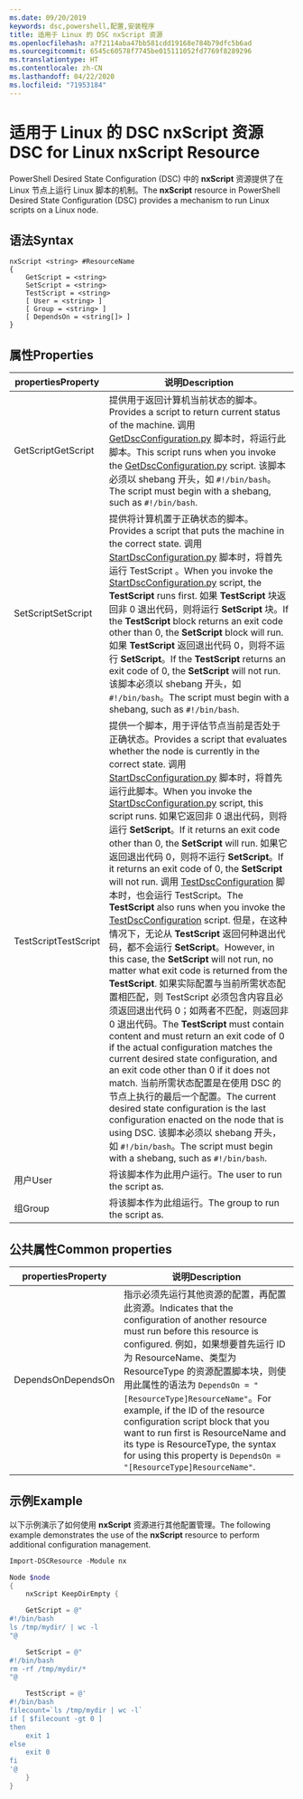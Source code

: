 ```yaml
---
ms.date: 09/20/2019
keywords: dsc,powershell,配置,安装程序
title: 适用于 Linux 的 DSC nxScript 资源
ms.openlocfilehash: a7f2114aba47bb581cdd19168e784b79dfc5b6ad
ms.sourcegitcommit: 6545c60578f7745be015111052fd7769f8289296
ms.translationtype: HT
ms.contentlocale: zh-CN
ms.lasthandoff: 04/22/2020
ms.locfileid: "71953184"
---
```

# <a name="dsc-for-linux-nxscript-resource"></a><span data-ttu-id="0b24e-103">适用于 Linux 的 DSC nxScript 资源</span><span class="sxs-lookup"><span data-stu-id="0b24e-103">DSC for Linux nxScript Resource</span></span>

<span data-ttu-id="0b24e-104">PowerShell Desired State Configuration (DSC) 中的 **nxScript** 资源提供了在 Linux 节点上运行 Linux 脚本的机制。</span><span class="sxs-lookup"><span data-stu-id="0b24e-104">The **nxScript** resource in PowerShell Desired State Configuration (DSC) provides a mechanism to run Linux scripts on a Linux node.</span></span>

## <a name="syntax"></a><span data-ttu-id="0b24e-105">语法</span><span class="sxs-lookup"><span data-stu-id="0b24e-105">Syntax</span></span>

```Syntax
nxScript <string> #ResourceName
{
    GetScript = <string>
    SetScript = <string>
    TestScript = <string>
    [ User = <string> ]
    [ Group = <string> ]
    [ DependsOn = <string[]> ]
}
```

## <a name="properties"></a><span data-ttu-id="0b24e-106">属性</span><span class="sxs-lookup"><span data-stu-id="0b24e-106">Properties</span></span>

|<span data-ttu-id="0b24e-107">properties</span><span class="sxs-lookup"><span data-stu-id="0b24e-107">Property</span></span> |<span data-ttu-id="0b24e-108">说明</span><span class="sxs-lookup"><span data-stu-id="0b24e-108">Description</span></span> |
|---|---|
|<span data-ttu-id="0b24e-109">GetScript</span><span class="sxs-lookup"><span data-stu-id="0b24e-109">GetScript</span></span> |<span data-ttu-id="0b24e-110">提供用于返回计算机当前状态的脚本。</span><span class="sxs-lookup"><span data-stu-id="0b24e-110">Provides a script to return current status of the machine.</span></span> <span data-ttu-id="0b24e-111">调用 [GetDscConfiguration.py](https://github.com/Microsoft/PowerShell-DSC-for-Linux#performing-dsc-operations-from-the-linux-computer) 脚本时，将运行此脚本。</span><span class="sxs-lookup"><span data-stu-id="0b24e-111">This script runs when you invoke the [GetDscConfiguration.py](https://github.com/Microsoft/PowerShell-DSC-for-Linux#performing-dsc-operations-from-the-linux-computer) script.</span></span> <span data-ttu-id="0b24e-112">该脚本必须以 shebang 开头，如 `#!/bin/bash`。</span><span class="sxs-lookup"><span data-stu-id="0b24e-112">The script must begin with a shebang, such as `#!/bin/bash`.</span></span> |
|<span data-ttu-id="0b24e-113">SetScript</span><span class="sxs-lookup"><span data-stu-id="0b24e-113">SetScript</span></span> |<span data-ttu-id="0b24e-114">提供将计算机置于正确状态的脚本。</span><span class="sxs-lookup"><span data-stu-id="0b24e-114">Provides a script that puts the machine in the correct state.</span></span> <span data-ttu-id="0b24e-115">调用 [StartDscConfiguration.py](https://github.com/Microsoft/PowerShell-DSC-for-Linux#performing-dsc-operations-from-the-linux-computer) 脚本时，将首先运行 TestScript  。</span><span class="sxs-lookup"><span data-stu-id="0b24e-115">When you invoke the [StartDscConfiguration.py](https://github.com/Microsoft/PowerShell-DSC-for-Linux#performing-dsc-operations-from-the-linux-computer) script, the **TestScript** runs first.</span></span> <span data-ttu-id="0b24e-116">如果 **TestScript** 块返回非 0 退出代码，则将运行 **SetScript** 块。</span><span class="sxs-lookup"><span data-stu-id="0b24e-116">If the **TestScript** block returns an exit code other than 0, the **SetScript** block will run.</span></span> <span data-ttu-id="0b24e-117">如果 **TestScript** 返回退出代码 0，则将不运行 **SetScript**。</span><span class="sxs-lookup"><span data-stu-id="0b24e-117">If the **TestScript** returns an exit code of 0, the **SetScript** will not run.</span></span> <span data-ttu-id="0b24e-118">该脚本必须以 shebang 开头，如 `#!/bin/bash`。</span><span class="sxs-lookup"><span data-stu-id="0b24e-118">The script must begin with a shebang, such as `#!/bin/bash`.</span></span> |
|<span data-ttu-id="0b24e-119">TestScript</span><span class="sxs-lookup"><span data-stu-id="0b24e-119">TestScript</span></span> |<span data-ttu-id="0b24e-120">提供一个脚本，用于评估节点当前是否处于正确状态。</span><span class="sxs-lookup"><span data-stu-id="0b24e-120">Provides a script that evaluates whether the node is currently in the correct state.</span></span> <span data-ttu-id="0b24e-121">调用 [StartDscConfiguration.py](https://github.com/Microsoft/PowerShell-DSC-for-Linux#performing-dsc-operations-from-the-linux-computer) 脚本时，将首先运行此脚本。</span><span class="sxs-lookup"><span data-stu-id="0b24e-121">When you invoke the [StartDscConfiguration.py](https://github.com/Microsoft/PowerShell-DSC-for-Linux#performing-dsc-operations-from-the-linux-computer) script, this script runs.</span></span> <span data-ttu-id="0b24e-122">如果它返回非 0 退出代码，则将运行 **SetScript**。</span><span class="sxs-lookup"><span data-stu-id="0b24e-122">If it returns an exit code other than 0, the **SetScript** will run.</span></span> <span data-ttu-id="0b24e-123">如果它返回退出代码 0，则将不运行 **SetScript**。</span><span class="sxs-lookup"><span data-stu-id="0b24e-123">If it returns an exit code of 0, the **SetScript** will not run.</span></span> <span data-ttu-id="0b24e-124">调用 [TestDscConfiguration](https://github.com/Microsoft/PowerShell-DSC-for-Linux#performing-dsc-operations-from-the-linux-computer) 脚本时，也会运行 TestScript。</span><span class="sxs-lookup"><span data-stu-id="0b24e-124">The **TestScript** also runs when you invoke the [TestDscConfiguration](https://github.com/Microsoft/PowerShell-DSC-for-Linux#performing-dsc-operations-from-the-linux-computer) script.</span></span> <span data-ttu-id="0b24e-125">但是，在这种情况下，无论从 **TestScript** 返回何种退出代码，都不会运行 **SetScript**。</span><span class="sxs-lookup"><span data-stu-id="0b24e-125">However, in this case, the **SetScript** will not run, no matter what exit code is returned from the **TestScript**.</span></span> <span data-ttu-id="0b24e-126">如果实际配置与当前所需状态配置相匹配，则 TestScript  必须包含内容且必须返回退出代码 0；如两者不匹配，则返回非 0 退出代码。</span><span class="sxs-lookup"><span data-stu-id="0b24e-126">The **TestScript** must contain content and must return an exit code of 0 if the actual configuration matches the current desired state configuration, and an exit code other than 0 if it does not match.</span></span> <span data-ttu-id="0b24e-127">当前所需状态配置是在使用 DSC 的节点上执行的最后一个配置。</span><span class="sxs-lookup"><span data-stu-id="0b24e-127">The current desired state configuration is the last configuration enacted on the node that is using DSC.</span></span> <span data-ttu-id="0b24e-128">该脚本必须以 shebang 开头，如 `#!/bin/bash`。</span><span class="sxs-lookup"><span data-stu-id="0b24e-128">The script must begin with a shebang, such as `#!/bin/bash`.</span></span> |
|<span data-ttu-id="0b24e-129">用户</span><span class="sxs-lookup"><span data-stu-id="0b24e-129">User</span></span> |<span data-ttu-id="0b24e-130">将该脚本作为此用户运行。</span><span class="sxs-lookup"><span data-stu-id="0b24e-130">The user to run the script as.</span></span> |
|<span data-ttu-id="0b24e-131">组</span><span class="sxs-lookup"><span data-stu-id="0b24e-131">Group</span></span> |<span data-ttu-id="0b24e-132">将该脚本作为此组运行。</span><span class="sxs-lookup"><span data-stu-id="0b24e-132">The group to run the script as.</span></span> |

## <a name="common-properties"></a><span data-ttu-id="0b24e-133">公共属性</span><span class="sxs-lookup"><span data-stu-id="0b24e-133">Common properties</span></span>

|<span data-ttu-id="0b24e-134">properties</span><span class="sxs-lookup"><span data-stu-id="0b24e-134">Property</span></span> |<span data-ttu-id="0b24e-135">说明</span><span class="sxs-lookup"><span data-stu-id="0b24e-135">Description</span></span> |
|---|---|
|<span data-ttu-id="0b24e-136">DependsOn</span><span class="sxs-lookup"><span data-stu-id="0b24e-136">DependsOn</span></span> |<span data-ttu-id="0b24e-137">指示必须先运行其他资源的配置，再配置此资源。</span><span class="sxs-lookup"><span data-stu-id="0b24e-137">Indicates that the configuration of another resource must run before this resource is configured.</span></span> <span data-ttu-id="0b24e-138">例如，如果想要首先运行 ID 为 ResourceName、类型为 ResourceType 的资源配置脚本块，则使用此属性的语法为 `DependsOn = "[ResourceType]ResourceName"`。</span><span class="sxs-lookup"><span data-stu-id="0b24e-138">For example, if the ID of the resource configuration script block that you want to run first is ResourceName and its type is ResourceType, the syntax for using this property is `DependsOn = "[ResourceType]ResourceName"`.</span></span> |

## <a name="example"></a><span data-ttu-id="0b24e-139">示例</span><span class="sxs-lookup"><span data-stu-id="0b24e-139">Example</span></span>

<span data-ttu-id="0b24e-140">以下示例演示了如何使用 **nxScript** 资源进行其他配置管理。</span><span class="sxs-lookup"><span data-stu-id="0b24e-140">The following example demonstrates the use of the **nxScript** resource to perform additional configuration management.</span></span>

```powershell
Import-DSCResource -Module nx

Node $node
{
    nxScript KeepDirEmpty {

    GetScript = @"
#!/bin/bash
ls /tmp/mydir/ | wc -l
"@

    SetScript = @"
#!/bin/bash
rm -rf /tmp/mydir/*
"@

    TestScript = @'
#!/bin/bash
filecount=`ls /tmp/mydir | wc -l`
if [ $filecount -gt 0 ]
then
    exit 1
else
    exit 0
fi
'@
    }
}
```
